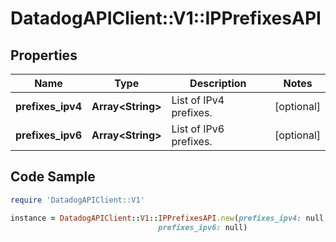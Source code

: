 # DatadogAPIClient::V1::IPPrefixesAPI

## Properties

Name | Type | Description | Notes
------------ | ------------- | ------------- | -------------
**prefixes_ipv4** | **Array&lt;String&gt;** | List of IPv4 prefixes. | [optional] 
**prefixes_ipv6** | **Array&lt;String&gt;** | List of IPv6 prefixes. | [optional] 

## Code Sample

```ruby
require 'DatadogAPIClient::V1'

instance = DatadogAPIClient::V1::IPPrefixesAPI.new(prefixes_ipv4: null,
                                 prefixes_ipv6: null)
```



